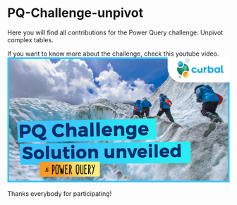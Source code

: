 # PQ-Challenge-unpivot
Here you will find all contributions for the Power Query challenge: Unpivot complex tables.

If you want to know more about the challenge, check this youtube video.
[![Power Query challenge unpivot curbal youtube](Image/youtube%20thumbnail%20curbal.png)](http://www.youtube.com/watch?v=l8eh6uOYa0g)

Thanks everybody for participating!
